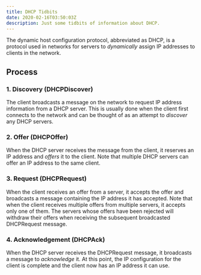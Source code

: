 ```yaml
---
title: DHCP Tidbits
date: 2020-02-16T03:50:03Z
description: Just some tidbits of information about DHCP.
---
```


The dynamic host configuration protocol, abbreviated as DHCP, is a protocol used in networks for servers to _dynamically_ assign IP addresses to clients in the network.

## Process
### 1. Discovery (DHCPDiscover)
The client broadcasts a message on the network to request IP address information from a DHCP server. This is usually done when the client first connects to the network and can be thought of as an attempt to _discover_ any DHCP servers.

### 2. Offer (DHCPOffer)
When the DHCP server receives the message from the client, it reserves an IP address and _offers_ it to the client. Note that multiple DHCP servers can offer an IP address to the same client.

### 3. Request (DHCPRequest)
When the client receives an offer from a server, it accepts the offer and broadcasts a message containing the IP address it has accepted. Note that when the client receives multiple offers from multiple servers, it accepts only one of them. The servers whose offers have been rejected will withdraw their offers when receiving the subsequent broadcasted DHCPRequest message.

### 4. Acknowledgement (DHCPAck)
When the DHCP server receives the DHCPRequest message, it broadcasts a message to _acknowledge_ it. At this point, the IP configuration for the client is complete and the client now has an IP address it can use.